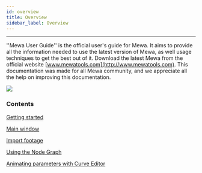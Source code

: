 ```yaml
---
id: overview
title: Overview
sidebar_label: Overview
---
```


---

''Mewa User Guide'' is the official user's guide for Mewa. It aims to provide all the information needed to use the latest version of Mewa, as well usage techniques to get the best out of it. Download the latest Mewa from the official website [www.mewatools.com](http://www.mewatools.com).
This documentation was made for all Mewa community, and we appreciate all the help on improving this documentation.

![](https://i.imgur.com/SmzFvQC.png)


### Contents
[Getting started](getting-started.md)

[Main window](main-window.md)

[Import footage](import-footage.md)

[Using the Node Graph](node-graph.md)

[Animating parameters with Curve Editor](curve-editor.md)
